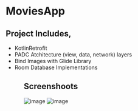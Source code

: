 # MoviesApp

## Project Includes,
<ul>
  <li>Kotlin</
  <li>Retrofit</li>
  <li>PADC Atchitecture (view, data, network) layers</li>
  <li>Bind Images with Glide Library</li>
  <li>Room Database Implementations</li>
<ul>
  
## Screenshoots
![image](https://drive.google.com/uc?export=view&id=131esRIIOYKseWUoPodN3_CDKY3xZt9v3) 
![image](https://drive.google.com/uc?export=view&id=1RhHKm4hKK-p5HMAn0CfSo39IXVIeGpJp)
